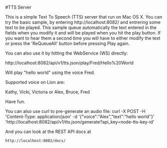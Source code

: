 #TTS Server

This is a simple Text To Speech (TTS) server that run on Mac OS X.
You can try the basic sample, by entering http://localhost:8082/ and entrering some text to be played.
This sample queue automatically the text entered in the fields when you modify it and will be played when you hit the play button. If you want to hear them a second time you will have to either modify the text or press the 'ReQueueAll' button before pressing Play again.

You can also use it by hitting the WebService (WS) directly:

  http://localhost:8082/api/v1/tts.json/play/Fred/Hello%20World


Will play "hello world" using the voice Fred.

Supported voice on Lion are:

   Kathy, Vicki, Victoria or Alex, Bruce, Fred

Have fun.

You can also use curl to pre-generate an audio file:
   curl -X POST -H 'Content-Type: application/json' -d '{"voice":"Alex","text":"hello world"}' 'http://localhost:8082/api/v1/tts.json/generate?api_key=node-tts-key-id'

And you can look at the REST API docs at

	http://localhost:8082/docs/
